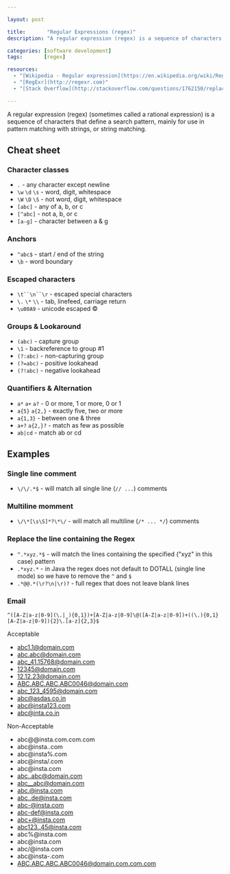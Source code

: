 ```yaml
---

layout: post

title:       "Regular Expressions (regex)"
description: "A regular expression (regex) is a sequence of characters that define a search pattern, mainly for use in pattern matching with strings, or string matching."

categories: [software development]
tags:       [regex]

resources:
  - "[Wikipedia - Regular expression](https://en.wikipedia.org/wiki/Regular_expression)"
  - "[RegExr](http://regexr.com)"
  - "[Stack Overflow](http://stackoverflow.com/questions/1762150/replace-the-line-containing-the-regex)"

---
```



A regular expression (regex) (sometimes called a rational expression) is a sequence of characters that define a search pattern, mainly for use in pattern matching with strings, or string matching.


## Cheat sheet


### Character classes

- `.` - any character except newline
- `\w` `\d` `\s` - word, digit, whitespace
- `\W` `\D` `\S` - not word, digit, whitespace
- `[abc]` - any of a, b, or c
- `[^abc]` - not a, b, or c
- `[a-g]` - character between a &amp; g


### Anchors

- `^abc$` - start / end of the string
- `\b` - word boundary


### Escaped characters

- `\t``\n``\r` - escaped special characters
- `\.` `\*` `\\` - tab, linefeed, carriage return
- `\u00A9` - unicode escaped &copy;


### Groups &amp; Lookaround

- `(abc)` - capture group
- `\1` - backreference to group #1
- `(?:abc)` - non-capturing group
- `(?=abc)` - positive lookahead
- `(?!abc)` - negative lookahead


### Quantifiers &amp; Alternation

- `a*` `a+` `a?` - 0 or more, 1 or more, 0 or 1
- `a{5}` `a{2,}` - exactly five, two or more
- `a{1,3}` - between one &amp; three
- `a+?` `a{2,}?` - match as few as possible
- `ab|cd` - match ab or cd


## Examples


### Single line comment

- `\/\/.*$` - will match all single line (`// ...`) comments


### Multiline momment

- `\/\*[\s\S]*?\*\/` - will match all multiline (`/* ... */`) comments


### Replace the line containing the Regex

- `^.*xyz.*$` - will match the lines containing the specified ("xyz" in this case) pattern
- `.*xyz.*` - in Java the regex does not default to DOTALL (single line mode) so we have to remove the `^` and `$`
- `.*@@.*(\r?\n|\r)?` - full regex that does not leave blank lines


### Email

`^([A-Z|a-z|0-9](\.|_){0,1})+[A-Z|a-z|0-9]\@([A-Z|a-z|0-9])+((\.){0,1}[A-Z|a-z|0-9]){2}\.[a-z]{2,3}$`

Acceptable

- abc1.1@domain.com
- abc.abc@domain.com
- abc_41.15768@domain.com
- 12345@domain.com
- 12.12.23@domain.com
- ABC.ABC.ABC.ABC0046@domain.com
- abc_123_4595@domain.com
- abc@asdas.co.in
- abc@insta123.com
- abc@inta.co.in

Non-Acceptable

- abc@@insta.com.com.com
- abc@insta..com
- abc@insta%.com
- abc@insta/.com
- abc@insta\.com
- abc..abc@domain.com
- abc__abc@domain.com
- abc.@insta.com
- abc..de@insta.com
- abc-@insta.com
- abc-def@insta.com
- abc+@insta.com
- abc123..45@insta.com
- abc%@insta.com
- abc\@insta.com
- abc/@insta.com
- abc@insta-.com
- ABC.ABC.ABC.ABC0046@domain.com.com.com
